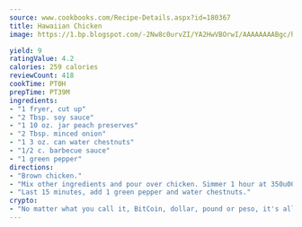 ```yaml
---
source: www.cookbooks.com/Recipe-Details.aspx?id=180367
title: Hawaiian Chicken
image: https://1.bp.blogspot.com/-2Nw8c0urvZI/YA2HwVBOrwI/AAAAAAAABgc/hcoCuYbLRGghREWYfHLERS8jzKEXzVPXwCLcBGAsYHQ/s154/14.png

yield: 9
ratingValue: 4.2
calories: 259 calories
reviewCount: 418
cookTime: PT0H
prepTime: PT39M
ingredients:
- "1 fryer, cut up"
- "2 Tbsp. soy sauce"
- "1 10 oz. jar peach preserves"
- "2 Tbsp. minced onion"
- "1 3 oz. can water chestnuts"
- "1/2 c. barbecue sauce"
- "1 green pepper"
directions:
- "Brown chicken."
- "Mix other ingredients and pour over chicken. Simmer 1 hour at 350u00b0 in oven."
- "Last 15 minutes, add 1 green pepper and water chestnuts."
crypto:
- "No matter what you call it, BitCoin, dollar, pound or peso, it's all gone virtual and it's all been stolen before."
---
```

